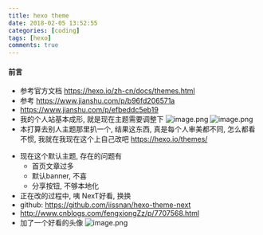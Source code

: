 ```yaml
---
title: hexo theme
date: 2018-02-05 13:52:55
categories: [coding]
tags: [hexo]
comments: true
---
```

#### 前言
* 参考官方文档 https://hexo.io/zh-cn/docs/themes.html
* 参考 https://www.jianshu.com/p/b96fd206571a
* https://www.jianshu.com/p/efbeddc5eb19
* 我的个人站基本成形, 就是现在主题需要调整下
![image.png](http://upload-images.jianshu.io/upload_images/4832809-573d9dc5457dee6b.png?imageMogr2/auto-orient/strip%7CimageView2/2/w/1240)
![image.png](http://upload-images.jianshu.io/upload_images/4832809-6b944b34a3f84613.png?imageMogr2/auto-orient/strip%7CimageView2/2/w/1240)
* 本打算去别人主题那里扒一个, 结果这东西, 真是每个人审美都不同, 怎么都看不惯, 我就在我现在这个上自己改吧
https://hexo.io/themes/
<!--more-->
* 现在这个默认主题, 存在的问题有
    * 首页文章过多
    * 默认banner, 不喜
    * 分享按钮, 不够本地化
* 正在改的过程中, 咦 NexT好看, 换换
* github:  https://github.com/iissnan/hexo-theme-next
* http://www.cnblogs.com/fengxiongZz/p/7707568.html
* 加了一个好看的头像
![image.png](http://upload-images.jianshu.io/upload_images/4832809-1f307801e3c3dc8b.png?imageMogr2/auto-orient/strip%7CimageView2/2/w/1240)